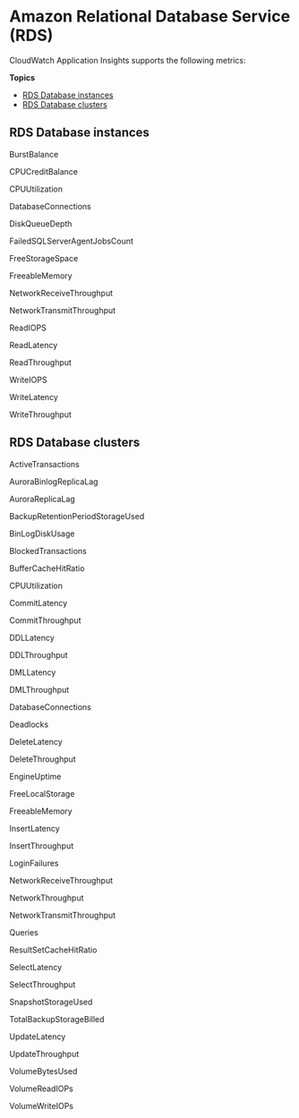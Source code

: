 # Amazon Relational Database Service \(RDS\)<a name="appinsights-metrics-rds"></a>

CloudWatch Application Insights supports the following metrics:

**Topics**
+ [RDS Database instances](#appinsights-metrics-rds-instances)
+ [RDS Database clusters](#appinsights-metrics-rds-clusters)

## RDS Database instances<a name="appinsights-metrics-rds-instances"></a>

BurstBalance

CPUCreditBalance

CPUUtilization

DatabaseConnections

DiskQueueDepth

FailedSQLServerAgentJobsCount

FreeStorageSpace

FreeableMemory

NetworkReceiveThroughput

NetworkTransmitThroughput

ReadIOPS

ReadLatency

ReadThroughput

WriteIOPS

WriteLatency

WriteThroughput

## RDS Database clusters<a name="appinsights-metrics-rds-clusters"></a>

ActiveTransactions

AuroraBinlogReplicaLag

AuroraReplicaLag

BackupRetentionPeriodStorageUsed

BinLogDiskUsage

BlockedTransactions

BufferCacheHitRatio

CPUUtilization

CommitLatency

CommitThroughput

DDLLatency

DDLThroughput

DMLLatency

DMLThroughput

DatabaseConnections

Deadlocks

DeleteLatency

DeleteThroughput

EngineUptime

FreeLocalStorage

FreeableMemory

InsertLatency

InsertThroughput

LoginFailures

NetworkReceiveThroughput

NetworkThroughput

NetworkTransmitThroughput

Queries

ResultSetCacheHitRatio

SelectLatency

SelectThroughput

SnapshotStorageUsed

TotalBackupStorageBilled

UpdateLatency

UpdateThroughput

VolumeBytesUsed

VolumeReadIOPs

VolumeWriteIOPs